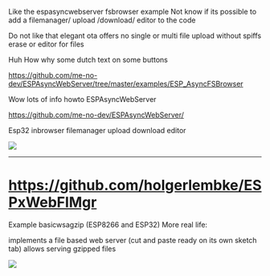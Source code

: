 Like the espasyncwebserver fsbrowser example
Not know if its possible to add a filemanager/ upload /download/ editor to the code

Do not like that elegant ota offers no single or multi file upload without spiffs erase or editor for files


Huh How why some dutch text on some buttons


https://github.com/me-no-dev/ESPAsyncWebServer/tree/master/examples/ESP_AsyncFSBrowser

Wow lots of info howto ESPAsyncWebServer

https://github.com/me-no-dev/ESPAsyncWebServer/

Esp32 inbrowser filemanager upload download editor

<img src="https://github.com/ldijkman/randomnerd_esp32_wifi_manager/blob/main/FSBROWSER/Screenshot_20220109-214636_Chrome.jpg">


---

# https://github.com/holgerlembke/ESPxWebFlMgr

Example basicwsagzip (ESP8266 and ESP32)
More real life:

implements a file based web server (cut and paste ready on its own sketch tab)
allows serving gzipped files

<img src="https://raw.githubusercontent.com/holgerlembke/ESP8266WebFlMgr/master/img/screenshot2.png">
